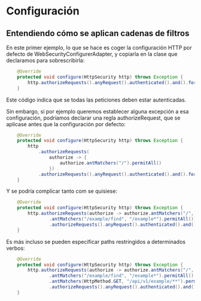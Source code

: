# Configuración

## Entendiendo cómo se aplican cadenas de filtros

En este primer ejemplo, lo que se hace es coger la configuración HTTP por defecto de WebSecurityConfigurerAdapter, y copiarla en la clase que declaramos para sobrescribirla:

```java
    @Override
    protected void configure(HttpSecurity http) throws Exception {
        http.authorizeRequests().anyRequest().authenticated().and().formLogin().and().httpBasic();
    }

```

Este código indica que se todas las peticiones deben estar autenticadas.

Sin embargo, si por ejemplo queremos establecer alguna excepción a esa configuración, podríamos declarar una regla authorizeRequest, que se aplicase antes que la configuración por defecto:

```java
    @Override
    protected void configure(HttpSecurity http) throws Exception {
        http
            .authorizeRequests(
                authorize -> {
                    authorize.antMatchers("/").permitAll()
                })
            .authorizeRequests().anyRequest().authenticated().and().formLogin().and().httpBasic();
    }

```

Y se podría complicar tanto com se quisiese:

```java
    @Override
    protected void configure(HttpSecurity http) throws Exception {
        http.authorizeRequests(authorize -> authorize.antMatchers("/", "/webjars/**", "/login", "/resources/**").permitAll()
                .antMatchers("/example/find", "/example*").permitAll())
                .authorizeRequests().anyRequest().authenticated().and().formLogin().and().httpBasic();
    }
```

Es más incluso se pueden especificar paths restringidos a determinados verbos:

```java
    @Override
    protected void configure(HttpSecurity http) throws Exception {
        http.authorizeRequests(authorize -> authorize.antMatchers("/", "/webjars/**", "/login", "/resources/**").permitAll()
                .antMatchers("/example/find", "/example*").permitAll()
                .antMatchers(HttpMethod.GET, "/api/v1/example/**").permitAll())
                .authorizeRequests().anyRequest().authenticated().and().formLogin().and().httpBasic();
    }
```